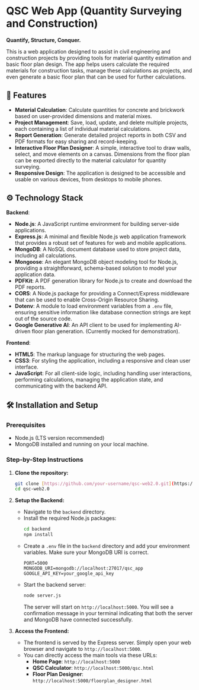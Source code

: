 # QSC Web App (Quantity Surveying and Construction)

**Quantify, Structure, Conquer.**

This is a web application designed to assist in civil engineering and construction projects by providing tools for material quantity estimation and basic floor plan design. The app helps users calculate the required materials for construction tasks, manage these calculations as projects, and even generate a basic floor plan that can be used for further calculations.

## 🚀 Features

* **Material Calculation**: Calculate quantities for concrete and brickwork based on user-provided dimensions and material mixes.
* **Project Management**: Save, load, update, and delete multiple projects, each containing a list of individual material calculations.
* **Report Generation**: Generate detailed project reports in both CSV and PDF formats for easy sharing and record-keeping.
* **Interactive Floor Plan Designer**: A simple, interactive tool to draw walls, select, and move elements on a canvas. Dimensions from the floor plan can be exported directly to the material calculator for quantity surveying.
* **Responsive Design**: The application is designed to be accessible and usable on various devices, from desktops to mobile phones.

## ⚙️ Technology Stack

**Backend**:
* **Node.js**: A JavaScript runtime environment for building server-side applications.
* **Express.js**: A minimal and flexible Node.js web application framework that provides a robust set of features for web and mobile applications.
* **MongoDB**: A NoSQL document database used to store project data, including all calculations.
* **Mongoose**: An elegant MongoDB object modeling tool for Node.js, providing a straightforward, schema-based solution to model your application data.
* **PDFKit**: A PDF generation library for Node.js to create and download the PDF reports.
* **CORS**: A Node.js package for providing a Connect/Express middleware that can be used to enable Cross-Origin Resource Sharing.
* **Dotenv**: A module to load environment variables from a `.env` file, ensuring sensitive information like database connection strings are kept out of the source code.
* **Google Generative AI**: An API client to be used for implementing AI-driven floor plan generation. (Currently mocked for demonstration).

**Frontend**:
* **HTML5**: The markup language for structuring the web pages.
* **CSS3**: For styling the application, including a responsive and clean user interface.
* **JavaScript**: For all client-side logic, including handling user interactions, performing calculations, managing the application state, and communicating with the backend API.

## 🛠️ Installation and Setup

### Prerequisites

* Node.js (LTS version recommended)
* MongoDB installed and running on your local machine.

### Step-by-Step Instructions

1.  **Clone the repository:**
    ```bash
    git clone [https://github.com/your-username/qsc-web2.0.git](https://github.com/your-username/qsc-web2.0.git)
    cd qsc-web2.0
    ```

2.  **Setup the Backend:**
    * Navigate to the `backend` directory.
    * Install the required Node.js packages:
        ```bash
        cd backend
        npm install
        ```
    * Create a `.env` file in the `backend` directory and add your environment variables. Make sure your MongoDB URI is correct.
        ```dotenv
        PORT=5000
        MONGODB_URI=mongodb://localhost:27017/qsc_app
        GOOGLE_API_KEY=your_google_api_key
        ```
    * Start the backend server:
        ```bash
        node server.js
        ```
        The server will start on `http://localhost:5000`. You will see a confirmation message in your terminal indicating that both the server and MongoDB have connected successfully.

3.  **Access the Frontend:**
    * The frontend is served by the Express server. Simply open your web browser and navigate to `http://localhost:5000`.
    * You can directly access the main tools via these URLs:
        * **Home Page**: `http://localhost:5000`
        * **QSC Calculator**: `http://localhost:5000/qsc.html`
        * **Floor Plan Designer**: `http://localhost:5000/floorplan_designer.html`
